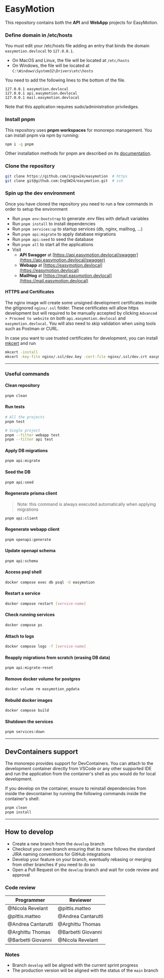 # EasyMotion

This repository contains both the **API** and **WebApp** projects for EasyMotion.

### Define domain in /etc/hosts

You must edit your /etc/hosts file adding an entry that binds the domain `easymotion.devlocal` to `127.0.0.1`.

- On MacOS and Linux, the file will be located at `/etc/hosts`
- On Windows, the file will be located at `C:\Windows\System32\Drivers\etc\hosts`

You need to add the following lines to the bottom of the file.

```
127.0.0.1 easymotion.devlocal
127.0.0.1 api.easymotion.devlocal
127.0.0.1 mail.easymotion.devlocal
```

Note that this application requires sudo/administration priviledges.

### Install pnpm

This repository uses **pnpm workspaces** for monorepo management. You can install pnpm via npm by running:

```bash
npm i -g pnpm
```

Other installation methods for pnpm are described on its [documentation](https://pnpm.io/installation).

### Clone the repository

```bash
git clone https://github.com/ingsw24/easymotion  # https
git clone git@github.com:IngSW24/easymotion.git  # ssh
```

### Spin up the dev environment

Once you have cloned the repository you need to run a few commands in order to setup the environment

- Run `pnpm env:bootstrap` to generate .env files with default variables
- Run `pnpm install` to install dependencies
- Run `pnpm services:up` to startup services (db, nginx, mailhog, ...)
- Run `pnpm api:migrate` to apply database migrations
- Run `pnpm api:seed` to seed the database
- Run `pnpm all` to start all the applications
- Visit
  - **API Swagger** at [https://api.easymotion.devlocal/swagger](https://api.easymotion.devlocal/swagger)
  - **Webapp** at [https://easymotion.devlocal](https://easymotion.devlocal)
  - **MailHog** at [https://mail.easymotion.devlocal](https://mail.easymotion.devlocal)

#### HTTPS and Certificates

The nginx image will create some unsigned development certificates inside the gitignored `nginx/.ssl` folder. These certificates will allow https development but will required to be manually accepted by clicking `Advanced > Proceed to website` on both `api.easymotion.devlocal` and `easymotion.devlocal`. You will also need to skip validation when using tools such as Postman or CURL.

In case you want to use trusted certificates for development, you can install [mkcert](https://github.com/FiloSottile/mkcert) and run

```bash
mkcert -install
mkcert -key-file nginx/.ssl/dev.key -cert-file nginx/.ssl/dev.crt easymotion.devlocal *.easymotion.devlocal
```

---

### Useful commands

#### Clean repository

```bash
pnpm clean
```

#### Run tests

```bash
# All the projects
pnpm test

# Single project
pnpm --filter webapp test
pnpm --filter api test
```

#### Apply DB migrations

```bash
pnpm api:migrate
```

#### Seed the DB

```bash
pnpm api:seed
```

#### Regenerate prisma client

> Note: this command is always executed automatically when applying migrations

```bash
pnpm api:client
```

#### Regenerate webapp client

```bash
pnpm openapi:generate
```

#### Update openapi schema

```bash
pnpm api:schema
```

#### Access psql shell

```bash
docker compose exec db psql -U easymotion
```

#### Restart a service

```bash
docker compose restart [service-name]
```

#### Check running services

```bash
docker compose ps
```

#### Attach to logs

```bash
docker compose logs -f [service-name]
```

#### Reapply migrations from scratch (erasing DB data)

```bash
pnpm api:migrate-reset
```

#### Remove docker volume for postgres

```bash
docker volume rm easymotion_pgdata
```

#### Rebuild docker images

```bash
docker compose build
```

#### Shutdown the services

```bash
pnpm services:down
```

---

## DevContainers support

The monorepo provides support for DevContainers. You can attach to the development container directly from VSCode or any other supported IDE and run the application from the container's shell as you would do for local development.

If you develop on the container, ensure to reinstall dependencies from inside the devcontainer by running the following commands inside the container's shell:

```bash
pnpm clean
pnpm install
```

---

## How to develop

- Create a new branch from the `develop` branch
- Checkout your own branch ensuring that its name follows the standard JIRA naming conventions for GitHub integrations
- Develop your feature on your branch, eventually rebasing or merging from other branches if you need to do so
- Open a Pull Request on the `develop` branch and wait for code review and approval

### Code review

| Programmer         | Reviewer           |
| ------------------ | ------------------ |
| @Nicola Revelant   | @pittis.matteo     |
| @pittis.matteo     | @Andrea Cantarutti |
| @Andrea Cantarutti | @Arghittu Thomas   |
| @Arghittu Thomas   | @Barbetti Giovanni |
| @Barbetti Giovanni | @Nicola Revelant   |

### Notes

- Branch `develop` will be aligned with the current sprint progress
- The production version will be aligned with the status of the `main` branch
